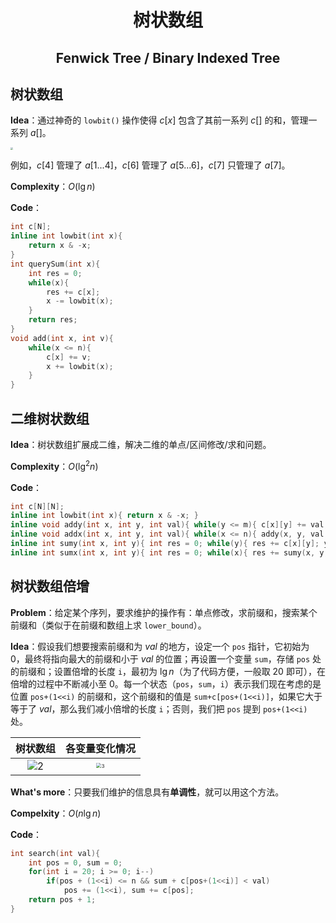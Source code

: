 <h1 style="text-align: center"> 树状数组 </h1>

<h2 style="text-align: center"> Fenwick Tree / Binary Indexed Tree </h2>



## 树状数组

**Idea**：通过神奇的 `lowbit()` 操作使得 $c[x]$ 包含了其前一系列 $c[]$ 的和，管理一系列 $a[]$。

<img src="/Users/jason/Desktop/模板/数据结构 Data Structure/img/fenwick1.png" style="zoom: 25%;" />

例如，$c[4]$ 管理了 $a[1...4]$，$c[6]$ 管理了 $a[5...6]$，$c[7]$ 只管理了 $a[7]$。

**Complexity**：$O(\lg n)$

**Code**：

```cpp
int c[N];
inline int lowbit(int x){
	return x & -x;
}
int querySum(int x){
	int res = 0;
	while(x){
		res += c[x];
		x -= lowbit(x);
	}
	return res;
}
void add(int x, int v){
	while(x <= n){
		c[x] += v;
		x += lowbit(x);
	}
}
```



## 二维树状数组

**Idea**：树状数组扩展成二维，解决二维的单点/区间修改/求和问题。

**Complexity**：$O(\lg^2n)$ 

**Code**：

```cpp
int c[N][N];
inline int lowbit(int x){ return x & -x; }
inline void addy(int x, int y, int val){ while(y <= m){ c[x][y] += val; y += lowbit(y); } }
inline void addx(int x, int y, int val){ while(x <= n){ addy(x, y, val, c); x += lowbit(x); } }
inline int sumy(int x, int y){ int res = 0; while(y){ res += c[x][y]; y -= lowbit(y); } return res; }
inline int sumx(int x, int y){ int res = 0; while(x){ res += sumy(x, y, c); x -= lowbit(x); } return res; }
```



## 树状数组倍增

**Problem**：给定某个序列，要求维护的操作有：单点修改，求前缀和，搜索某个前缀和（类似于在前缀和数组上求 `lower_bound`）。

**Idea**：假设我们想要搜索前缀和为 $val$ 的地方，设定一个 `pos` 指针，它初始为 $0$，最终将指向最大的前缀和小于 $val$ 的位置；再设置一个变量 `sum`，存储 `pos` 处的前缀和；设置倍增的长度 `i`，最初为 $\lg n$（为了代码方便，一般取 $20$ 即可），在倍增的过程中不断减小至 $0$。每一个状态（`pos`，`sum`，`i`）表示我们现在考虑的是位置 `pos+(1<<i)` 的前缀和，这个前缀和的值是 `sum+c[pos+(1<<i)]`，如果它大于等于了 $val$，那么我们减小倍增的长度 `i`；否则，我们把 `pos` 提到 `pos+(1<<i)` 处。

|                           树状数组                           |                        各变量变化情况                        |
| :----------------------------------------------------------: | :----------------------------------------------------------: |
| ![2](/Users/jason/blog/source/_posts/树状数组倍增学习笔记/2.gif) | <img src="/Users/jason/blog/source/_posts/树状数组倍增学习笔记/3.png" alt="3" style="zoom:50%;" /> |



**What's more**：只要我们维护的信息具有**单调性**，就可以用这个方法。

**Compelxity**：$O(n\lg n)$ 

**Code**：

```cpp
int search(int val){
	int pos = 0, sum = 0;
	for(int i = 20; i >= 0; i--)
		if(pos + (1<<i) <= n && sum + c[pos+(1<<i)] < val)
			pos += (1<<i), sum += c[pos];
	return pos + 1;
}
```


